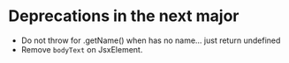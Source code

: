 ﻿# Deprecations in the next major

* Do not throw for .getName() when has no name... just return undefined
* Remove `bodyText` on JsxElement.